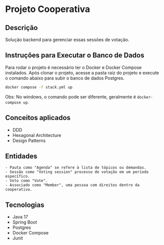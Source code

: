 # Projeto Cooperativa

## Descrição

Solução backend para gerenciar essas sessões de votação.

## Instruções para Executar o Banco de Dados

Para rodar o projeto é necessário ter o Docker e Docker Compose instalados. Após clonar o projeto, acesse a pasta raiz
do projeto e execute o comando abaixo para subir o banco de dados Postgres.

```bash
docker compose -f stack.yml up
```
Obs: No windows, o comando pode ser diferente, geralmente é `docker-compose up`.

## Conceitos aplicados

- DDD
- Hexagonal Architecture
- Design Patterns

## Entidades
    - Pauta como "Agenda" se refere à lista de tópicos ou demandas.
    - Sessão como "Voting session" processo de votação em um período específico.
    - Voto como "Vote".
    - Associado como "Member", uma pessoa com direitos dentro da cooperativa.

## Tecnologias

- Java 17
- Spring Boot
- Postgres
- Docker Compose
- Junit
